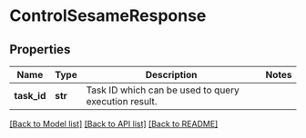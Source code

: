 # ControlSesameResponse

## Properties
Name | Type | Description | Notes
------------ | ------------- | ------------- | -------------
**task_id** | **str** | Task ID which can be used to query execution result. | 

[[Back to Model list]](../README.md#documentation-for-models) [[Back to API list]](../README.md#documentation-for-api-endpoints) [[Back to README]](../README.md)


